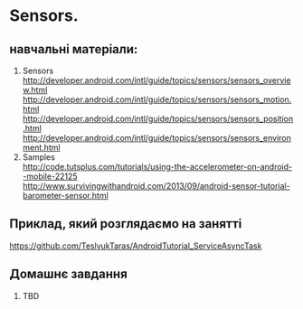 # Sensors.

## навчальні матеріали:
1) Sensors<br> 
http://developer.android.com/intl/guide/topics/sensors/sensors_overview.html<br> 
http://developer.android.com/intl/guide/topics/sensors/sensors_motion.html<br> 
http://developer.android.com/intl/guide/topics/sensors/sensors_position.html<br> 
http://developer.android.com/intl/guide/topics/sensors/sensors_environment.html<br> 
2) Samples<br> 
http://code.tutsplus.com/tutorials/using-the-accelerometer-on-android--mobile-22125<br> 
http://www.survivingwithandroid.com/2013/09/android-sensor-tutorial-barometer-sensor.html<br> 


## Приклад, який розглядаємо на занятті
https://github.com/TeslyukTaras/AndroidTutorial_ServiceAsyncTask<br> 

## Домашнє завдання
1) TBD <br> 